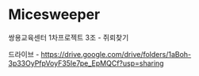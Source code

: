 # Micesweeper
쌍용교육센터 1차프로젝트 3조 - 쥐뢰찾기

드라이브 - https://drive.google.com/drive/folders/1aBoh-3p33OyPfpVoyF35Ie7pe_EpMQCf?usp=sharing
